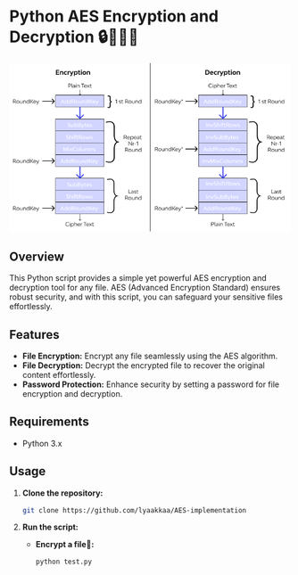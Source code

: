 # Python AES Encryption and Decryption 🔒🧑🏿‍💻

![aes](AES.png)


## Overview

This Python script provides a simple yet powerful AES encryption and decryption tool for any file. AES (Advanced Encryption Standard) ensures robust security, and with this script, you can safeguard your sensitive files effortlessly.

## Features

- **File Encryption:** Encrypt any file seamlessly using the AES algorithm.
- **File Decryption:** Decrypt the encrypted file to recover the original content effortlessly.
- **Password Protection:** Enhance security by setting a password for file encryption and decryption.

## Requirements

- Python 3.x


## Usage

1. **Clone the repository:**

    ```bash
    git clone https://github.com/lyaakkaa/AES-implementation
    ```


2. **Run the script:**

    - **Encrypt a file🎉:**

        ```bash
        python test.py
        ```

